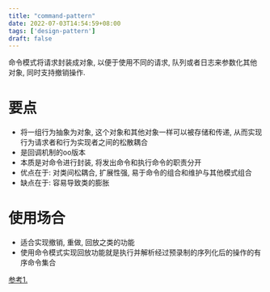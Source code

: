 ```yaml
---
title: "command-pattern"
date: 2022-07-03T14:54:59+08:00
tags: ['design-pattern']
draft: false
---
```


命令模式将请求封装成对象, 以便于使用不同的请求, 队列或者日志来参数化其他对象, 同时支持撤销操作.

# 要点

* 将一组行为抽象为对象, 这个对象和其他对象一样可以被存储和传递, 从而实现行为请求者和行为实现者之间的松散耦合
* 是回调机制的oo版本
* 本质是对命令进行封装, 将发出命令和执行命令的职责分开
* 优点在于: 对类间松耦合, 扩展性强, 易于命令的组合和维护与其他模式组合
* 缺点在于: 容易导致类的膨胀

# 使用场合

* 适合实现撤销, 重做, 回放之类的功能
* 使用命令模式实现回放功能就是执行并解析经过预录制的序列化后的操作的有序命令集合

[参考1.](https://gpp.tkchu.me/command.html)

